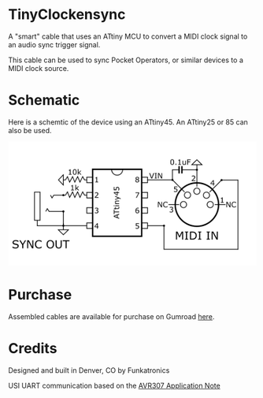 # TinyClockensync
A "smart" cable that uses an ATtiny MCU to convert a MIDI clock signal to an audio sync trigger signal. 

This cable can be used to sync Pocket Operators, or similar devices to a MIDI clock source.

# Schematic 
Here is a schemtic of the device using an ATtiny45. An ATtiny25 or 85 can also be used. 

![Schematic](TinyClockensync%20Schematic.png)

# Purchase
Assembled cables are available for purchase on Gumroad [here](https://gum.co/TinyClockensync).

# Credits
Designed and built in Denver, CO by Funkatronics

USI UART communication based on the [AVR307 Application Note](http://ww1.microchip.com/downloads/en/AppNotes/doc4300.pdf "AVR307")

